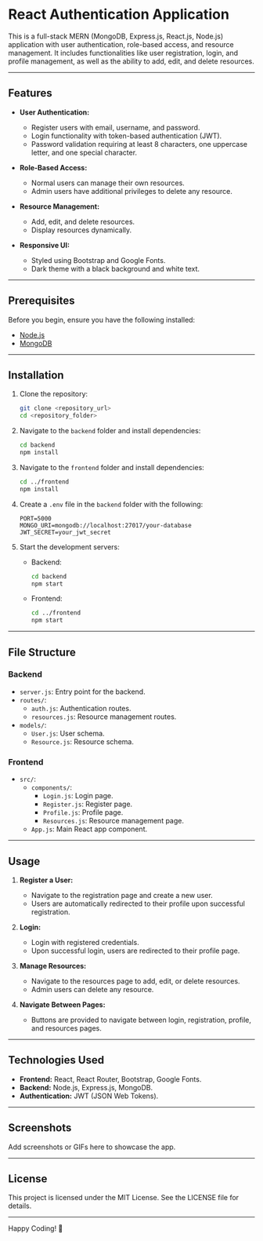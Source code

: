 # React Authentication Application

This is a full-stack MERN (MongoDB, Express.js, React.js, Node.js) application with user authentication, role-based access, and resource management. It includes functionalities like user registration, login, and profile management, as well as the ability to add, edit, and delete resources.

---

## Features

- **User Authentication:**
  - Register users with email, username, and password.
  - Login functionality with token-based authentication (JWT).
  - Password validation requiring at least 8 characters, one uppercase letter, and one special character.

- **Role-Based Access:**
  - Normal users can manage their own resources.
  - Admin users have additional privileges to delete any resource.

- **Resource Management:**
  - Add, edit, and delete resources.
  - Display resources dynamically.

- **Responsive UI:**
  - Styled using Bootstrap and Google Fonts.
  - Dark theme with a black background and white text.

---

## Prerequisites

Before you begin, ensure you have the following installed:

- [Node.js](https://nodejs.org/)
- [MongoDB](https://www.mongodb.com/)

---

## Installation

1. Clone the repository:
   ```bash
   git clone <repository_url>
   cd <repository_folder>
   ```

2. Navigate to the `backend` folder and install dependencies:
   ```bash
   cd backend
   npm install
   ```

3. Navigate to the `frontend` folder and install dependencies:
   ```bash
   cd ../frontend
   npm install
   ```

4. Create a `.env` file in the `backend` folder with the following:
   ```env
   PORT=5000
   MONGO_URI=mongodb://localhost:27017/your-database
   JWT_SECRET=your_jwt_secret
   ```

5. Start the development servers:
   - Backend:
     ```bash
     cd backend
     npm start
     ```
   - Frontend:
     ```bash
     cd ../frontend
     npm start
     ```

---

## File Structure

### Backend
- `server.js`: Entry point for the backend.
- `routes/`:
  - `auth.js`: Authentication routes.
  - `resources.js`: Resource management routes.
- `models/`:
  - `User.js`: User schema.
  - `Resource.js`: Resource schema.

### Frontend
- `src/`:
  - `components/`:
    - `Login.js`: Login page.
    - `Register.js`: Register page.
    - `Profile.js`: Profile page.
    - `Resources.js`: Resource management page.
  - `App.js`: Main React app component.

---

## Usage

1. **Register a User:**
   - Navigate to the registration page and create a new user.
   - Users are automatically redirected to their profile upon successful registration.

2. **Login:**
   - Login with registered credentials.
   - Upon successful login, users are redirected to their profile page.

3. **Manage Resources:**
   - Navigate to the resources page to add, edit, or delete resources.
   - Admin users can delete any resource.

4. **Navigate Between Pages:**
   - Buttons are provided to navigate between login, registration, profile, and resources pages.

---

## Technologies Used

- **Frontend:** React, React Router, Bootstrap, Google Fonts.
- **Backend:** Node.js, Express.js, MongoDB.
- **Authentication:** JWT (JSON Web Tokens).

---

## Screenshots

Add screenshots or GIFs here to showcase the app.

---

## License

This project is licensed under the MIT License. See the LICENSE file for details.

---

Happy Coding! 🚀

